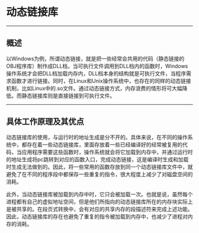 ﻿# 动态链接库
------
## 概述
以Windows为例，所谓动态链接，就是把一些经常会共用的代码（静态链接的OBJ程序库）制作成DLL档，当可执行文件调用到DLL档内的函数时，Windows操作系统才会把DLL档加载内存内，DLL档本身的结构就是可执行文件，当程序需求函数才进行链接。同时，在Linux和Unix操作系统中，也存在的同样的动态链接机制，比如Linux中的.so文件。通过动态链接方式，内存浪费的情形将可大幅降低。而静态链接库则是直接链接到可执行文件。

-------------
## 具体工作原理及其优点

动态链接库的使用，与运行时的地址生成是分不开的。具体来说，在不同的操作系统中，都存在着一些动态链接库，里面存放着一些已经编译好的经常被复用的代码，当应用程序需要这些函数时，操作系统就会将它加载到内存中，并通过运行时的地址生成将pc跳转到对应的函数入口，完成动态链接，这是编译时生成和加载时生成无法做到的。因此，将一些常用的函数存放到同一个动态链接库文件中，就避免了在不同的程序段中都保存一些重复的指令，很大程度上减少了对磁盘空间的消耗。

此外，当动态链接库被加载到内存中时，它只会被加载一次。也就是说，虽然每个进程都有自己的虚拟地址空间，但是他们所指向的动态链接库所在的内存块实际上是被共享的。在段页式转换中，会有对应的共享内存的段描述符来完成上述功能。因此，动态链接库的存在也避免了重复的指令被加载到内存中，也减少了进程对内存的消耗。



